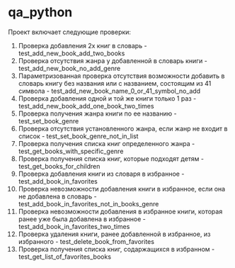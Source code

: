 # qa_python
Проект включает следующие проверки:
1. Проверка добавления 2х книг в словарь - test_add_new_book_add_two_books
2. Проверка отсутствия жанра у добавленной в словарь книги - test_add_new_book_no_add_genre
3. Параметризованная проверка отсутствия возможности добавить в словарь книгу без названия или с названием, состоящим из 41 символа - test_add_new_book_name_0_or_41_symbol_no_add
4. Проверка добавления одной и той же книги только 1 раз - test_add_new_book_add_one_book_two_times
5. Проверка получения жанра книги по ее названию - test_set_book_genre
6. Проверка отсутствия установленного жанра, если жанр не входит в список - test_set_book_genre_not_in_list
7. Проверка получения списка книг определенного жанра - test_get_books_with_specific_genre
8. Проверка получения списка книг, которые подходят детям - test_get_books_for_children
9. Проверка добавления книги из словаря в избранное - test_add_book_in_favorites
10. Проверка невозможности добавления книги в избранное, если она не добавлена в словарь - test_add_book_in_favorites_not_in_books_genre
11. Проверка невозможности добавления в избранное книги, которая ранее уже была добавлена в избранное - test_add_book_in_favorites_two_times
12. Проверка удаления книги, ранее добавленной в избранное, из избранного - test_delete_book_from_favorites
13. Проверка получения списка книг, содаржащихся в избранном - test_get_list_of_favorites_books
